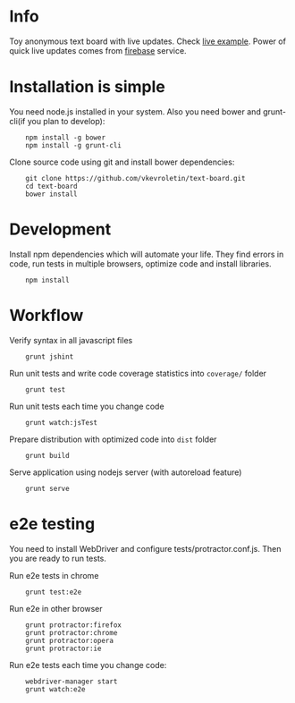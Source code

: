 Info
===

Toy anonymous text board with live updates. Check [live example](http://vkevroletin.github.io/text-board/).
Power of quick live updates comes from [firebase](https://www.firebase.com/) service.

Installation is simple
===

You need node.js installed in your system. Also you need bower and grunt-cli(if you plan to develop):

        npm install -g bower
        npm install -g grunt-cli

Clone source code using git and install bower dependencies:

        git clone https://github.com/vkevroletin/text-board.git
        cd text-board
        bower install

Development
===

Install npm dependencies which will automate your life.
They find errors in code, run tests in multiple browsers, optimize code and install libraries. 

        npm install

Workflow
===

Verify syntax in all javascript files
       
        grunt jshint

Run unit tests and write code coverage statistics into `coverage/` folder

        grunt test

Run unit tests each time you change code

        grunt watch:jsTest

Prepare distribution with optimized code into `dist` folder

        grunt build

Serve application using nodejs server (with autoreload feature)

        grunt serve

e2e testing
===

You need to install WebDriver and configure tests/protractor.conf.js. Then you are ready
to run tests.

Run e2e tests in chrome

        grunt test:e2e

Run e2e in other browser

        grunt protractor:firefox
        grunt protractor:chrome
        grunt protractor:opera
        grunt protractor:ie

Run e2e tests each time you change code:

        webdriver-manager start
        grunt watch:e2e


